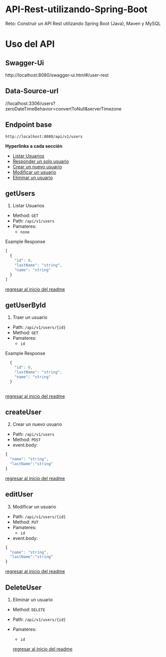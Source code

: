 # API-Rest-utilizando-Spring-Boot
 Reto: Construir un API Rest utilizando Spring Boot (Java), Maven y MySQL


# Uso del API

## Swagger-Ui
http://localhost:8080/swagger-ui.html#/user-rest
## Data-Source-url
//localhost:3306/users?zeroDateTimeBehavior=convertToNull&serverTimezone

## Endpoint base 

`http://localhost:8080/api/v1/users`



**Hyperlinks a cada sección**

- [Listar Usuarios](#getUsers)
- [Responder un solo usuario](#getUserById)
- [Crear un nuevo usuario](#createUser)
- [Modificar un usuario](#editUser)
- [Eliminar un usuario](#deleteUser)


## getUsers

1. Listar Usuarios

- Method: `GET`
- Path: `/api/v1/users`
- Pamateres:
  - `none`
  
Example Response

```javascript
[
  {
    "id": 0,
    "lastName": "string",
    "name": "string"
  }
]
```

[regresar al inicio del readme](#uso-del-api)

## getUserById

1. Traer un usuario

- Path: `/api/v1/users/{id}`
- Method: `GET`
- Pamateres:
  - `id`
  
 Example Response
  
```javascript
  {
    "id": 0,
    "lastName": "string",
    "name": "string"
  }
  
```
[regresar al inicio del readme](#uso-del-api)


## createUser
2. Crear un nuevo usuario

- Path: `/api/v1/users`
- Method: `POST`
- event.body:

```javascript
{
  "name": "string",
  "lastName":"string"
}
```
[regresar al inicio del readme](#uso-del-api)


## editUser
3. Modificar un usuario

- Path: `/api/v1/users/{id}`
- Method: `PUT`
- Pamateres:
  - `id`
- event.body:

```javascript
{
  "name": "string",
  "lastName":"string"
}
```

[regresar al inicio del readme](#uso-del-api)

## DeleteUser

1.  Eliminar un usuario

- Method: `DELETE`
- Path: `/api/v1/users/{id}`
- Pamateres:
  - `id`
  
  [regresar al inicio del readme](#uso-del-api)

  
